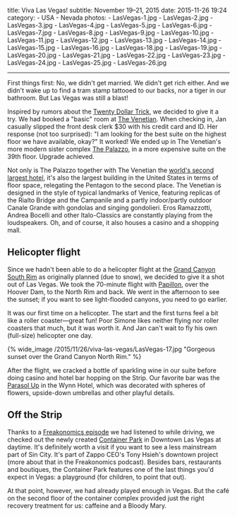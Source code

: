 title: Viva Las Vegas!
subtitle: November 19–21, 2015
date: 2015-11-26 19:24
category:
	- USA
	- Nevada
photos:
	- LasVegas-1.jpg
	- LasVegas-2.jpg
	- LasVegas-3.jpg
	- LasVegas-4.jpg
	- LasVegas-5.jpg
	- LasVegas-6.jpg
	- LasVegas-7.jpg
	- LasVegas-8.jpg
	- LasVegas-9.jpg
	- LasVegas-10.jpg
	- LasVegas-11.jpg
	- LasVegas-12.jpg
	- LasVegas-13.jpg
	- LasVegas-14.jpg
	- LasVegas-15.jpg
	- LasVegas-16.jpg
	- LasVegas-18.jpg
	- LasVegas-19.jpg
	- LasVegas-20.jpg
	- LasVegas-21.jpg
	- LasVegas-22.jpg
	- LasVegas-23.jpg
	- LasVegas-24.jpg
	- LasVegas-25.jpg
	- LasVegas-26.jpg

---
		
First things first: No, we didn't get married. We didn't get rich either. And we didn't wake up to find a tram stamp tattooed to our backs, nor a tiger in our bathroom. But Las Vegas was still a blast!

Inspired by rumors about the [Twenty Dollar Trick](http://thetwentydollartrick.com/), we decided to give it a try. We had booked a "basic" room at [The Venetian](http://www.venetian.com/). When checking in, Jan casually slipped the front desk clerk $30 with his credit card and ID. Her response (not too surprised): "I am looking for the best suite on the highest floor we have available, okay?" It worked! We ended up in The Venetian's more modern sister complex [The Palazzo](http://www.palazzo.com/), in a more expensive suite on the 39th floor. Upgrade achieved.

Not only is The Palazzo together with The Venetian the [world's second largest hotel](https://en.wikipedia.org/wiki/List_of_largest_hotels_in_the_world), it's also the largest building in the United States in terms of floor space, relegating the Pentagon to the second place. The Venetian is designed in the style of typical landmarks of Venice, featuring replicas of the Rialto Bridge and the Campanile and a partly indoor/partly outdoor Canale Grande with gondolas and singing gondolieri. Eros Ramazzotti, Andrea Bocelli and other Italo-Classics are constantly playing from the loudspeakers. Oh, and of course, it also houses a casino and a shopping mall.

## Helicopter flight

Since we hadn't been able to do a helicopter flight at the [Grand Canyon South Rim](/2015/11/22/grand-canyon/) as originally planned (due to snow), we decided to give it a shot out of Las Vegas. We took the 70-minute flight with [Papillon](http://www.papillon.com/), over the Hoover Dam, to the North Rim and back.  We went in the afternoon to see the sunset; if you want to see light-flooded canyons, you need to go earlier.

It was our first time on a helicopter. The start and the first turns feel a bit like a roller coaster—great fun! Poor Simone likes neither flying nor roller coasters that much, but it was worth it. And Jan can't wait to fly his own (full-size) helicopter one day.

{% wide_image /2015/11/26/viva-las-vegas/LasVegas-17.jpg "Gorgeous sunset over the Grand Canyon North Rim." %}

After the flight, we cracked a bottle of sparkling wine in our suite before doing casino and hotel bar hopping on the Strip. Our favorite bar was the [Parasol Up](http://www.yelp.com/biz/parasol-up-parasol-down-las-vegas) in the Wynn Hotel, which was decorated with spheres of flowers, upside-down umbrellas and other playful details.

## Off the Strip

Thanks to a [Freakonomics episode](http://freakonomics.com/2015/05/11/could-the-next-brooklyn-be-las-vegas-a-new-freakonomics-radio-podcast/) we had listened to while driving, we checked out the newly created [Container Park](http://downtowncontainerpark.com/) in Downtown Las Vegas at daytime. It's definitely worth a visit if you want to see a less mainstream part of Sin City. It's part of Zappo CEO's Tony Hsieh's downtown project (more about that in the Freakonomics podcast). Besides bars, restaurants and boutiques, the Container Park features one of the last things you'd expect in Vegas: a playground (for children, to point that out).

At that point, however, we had already played enough in Vegas. But the café on the second floor of the container complex provided just the right recovery treatment for us: caffeine and a Bloody Mary.

